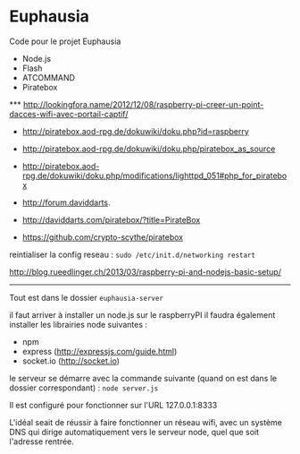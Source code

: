 Euphausia
=========

Code pour le projet Euphausia

+ Node.js
+ Flash
+ ATCOMMAND
+ Piratebox


*** http://lookingfora.name/2012/12/08/raspberry-pi-creer-un-point-dacces-wifi-avec-portail-captif/

- http://piratebox.aod-rpg.de/dokuwiki/doku.php?id=raspberry
- http://piratebox.aod-rpg.de/dokuwiki/doku.php/piratebox_as_source
- http://piratebox.aod-rpg.de/dokuwiki/doku.php/modifications/lighttpd_051#php_for_piratebox
- http://forum.daviddarts.
- http://daviddarts.com/piratebox/?title=PirateBox

- https://github.com/crypto-scythe/piratebox

reintialiser la config reseau :
`sudo /etc/init.d/networking restart`


http://blog.rueedlinger.ch/2013/03/raspberry-pi-and-nodejs-basic-setup/


---
Tout est dans le dossier `euphausia-server`

il faut arriver à installer un node.js sur le raspberryPI
il faudra également installer les librairies node suivantes :
- npm
- express (http://expressjs.com/guide.html)
- socket.io (http://socket.io)

le serveur se démarre avec la commande suivante (quand on est dans le dossier correspondant) :
`node server.js`

Il est configuré pour fonctionner sur l'URL 127.0.0.1:8333

L'idéal seait de réussir à faire fonctionner un réseau wifi,
avec un système DNS qui dirige automatiquement vers le serveur node,
quel que soit l'adresse rentrée.

